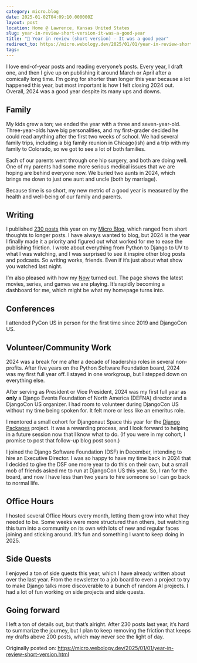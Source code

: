 ```yaml
---
category: micro.blog
date: 2025-01-02T04:09:10.000000Z
layout: post
location: Home @ Lawrence, Kansas United States
slug: year-in-review-short-version-it-was-a-good-year
title: "🎊 Year in review (short version) - It was a good year"
redirect_to: https://micro.webology.dev/2025/01/01/year-in-review-short-version.html
tags: 
---
```


I love end-of-year posts and reading everyone’s posts. Every year, I draft one, and then I give up on publishing it around March or April after a comically long time. I’m going for shorter than longer this year because a lot happened this year, but most important is how I felt closing 2024 out. Overall, 2024 was a good year despite its many ups and downs.

Family
------

My kids grew a ton; we ended the year with a three and seven-year-old. Three-year-olds have big personalities, and my first-grader decided he could read anything after the first two weeks of school. We had several family trips, including a big family reunion in Chicago(ish) and a trip with my family to Colorado, so we got to see a lot of both families.

Each of our parents went through one hip surgery, and both are doing well. One of my parents had some more serious medical issues that we are hoping are behind everyone now. We buried two aunts in 2024, which brings me down to just one aunt and uncle (both by marriage).

Because time is so short, my new metric of a good year is measured by the health and well-being of our family and parents.

Writing
-------

I published [230 posts](https://micro.webology.dev/archive/) this year on my [Micro Blog](https://micro.webology.dev), which ranged from short thoughts to longer posts. I have always wanted to blog, but 2024 is the year I finally made it a priority and figured out what worked for me to ease the publishing friction. I wrote about everything from Python to Django to UV to what I was watching, and I was surprised to see it inspire other blog posts and podcasts. So writing works, friends. Even if it’s just about what show you watched last night.

I’m also pleased with how my [Now](https://jefftriplett.com/now/) turned out. The page shows the latest movies, series, and games we are playing. It’s rapidly becoming a dashboard for me, which might be what my homepage turns into.

Conferences
-----------

I attended PyCon US in person for the first time since 2019 and DjangoCon US.

Volunteer/Community Work
------------------------

2024 was a break for me after a decade of leadership roles in several non-profits. After five years on the Python Software Foundation board, 2024 was my first full year off. I stayed in one workgroup, but I stepped down on everything else.

After serving as President or Vice President, 2024 was my first full year as **only** a Django Events Foundation of North America (DEFNA) director and a DjangoCon US organizer. I had room to volunteer during DjangoCon US without my time being spoken for. It felt more or less like an emeritus role.

I mentored a small cohort for Djangonaut Space this year for the [Django Packages](https://djangopackages.org) project. It was a rewarding process, and I look forward to helping in a future session now that I know what to do. (If you were in my cohort, I promise to post that follow-up blog post soon.)

I joined the Django Software Foundation (DSF) in December, intending to hire an Executive Director. I was so happy to have my time back in 2024 that I decided to give the DSF one more year to do this on their own, but a small mob of friends asked me to run at DjangoCon US this year. So, I ran for the board, and now I have less than two years to hire someone so I can go back to normal life.

Office Hours
------------

I hosted several Office Hours every month, letting them grow into what they needed to be. Some weeks were more structured than others, but watching this turn into a community on its own with lots of new and regular faces joining and sticking around. It’s fun and something I want to keep doing in 2025.

Side Quests
-----------

I enjoyed a ton of side quests this year, which I have already written about over the last year. From the newsletter to a job board to even a project to try to make Django talks more discoverable to a bunch of random AI projects. I had a lot of fun working on side projects and side quests.

Going forward
-------------

I left a ton of details out, but that’s alright. After 230 posts last year, it’s hard to summarize the journey, but I plan to keep removing the friction that keeps my drafts above 200 posts, which may never see the light of day.

Originally posted on: https://micro.webology.dev/2025/01/01/year-in-review-short-version.html
